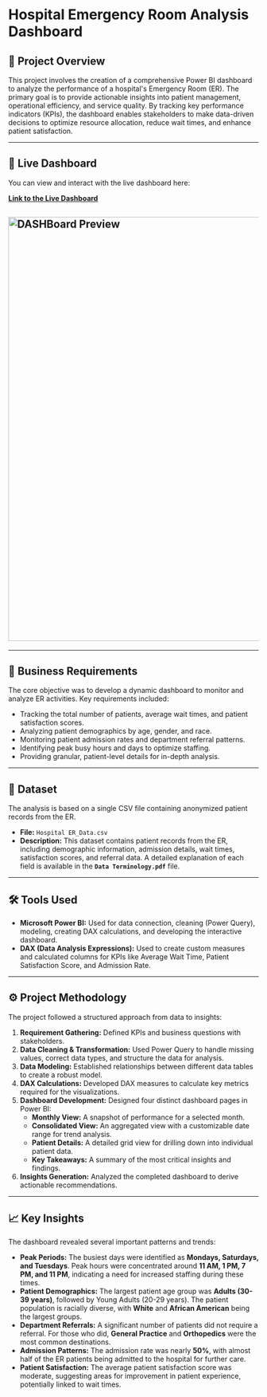# Hospital Emergency Room Analysis Dashboard

## 🏥 Project Overview

This project involves the creation of a comprehensive Power BI dashboard to analyze the performance of a hospital's Emergency Room (ER). The primary goal is to provide actionable insights into patient management, operational efficiency, and service quality. By tracking key performance indicators (KPIs), the dashboard enables stakeholders to make data-driven decisions to optimize resource allocation, reduce wait times, and enhance patient satisfaction.

-----

## 🚀 Live Dashboard

You can view and interact with the live dashboard here:

**[Link to the Live Dashboard](https://app.powerbi.com/view?r=eyJrIjoiNDY2M2FkMGQtMmNiNS00OGVhLTk1OGItMDhhNGRmNDk3ODAxIiwidCI6ImFkODQwZTUyLTUzZDEtNDNiZS1hZmY1LWRlMDgzNDE0NjZkMSJ9)**

## <img width="1399" height="851" alt="DASHBoard Preview" src="https://github.com/user-attachments/assets/a818bb64-56a6-4568-9993-97053887fc75" />
-----

## 🎯 Business Requirements

The core objective was to develop a dynamic dashboard to monitor and analyze ER activities. Key requirements included:

  * Tracking the total number of patients, average wait times, and patient satisfaction scores.
  * Analyzing patient demographics by age, gender, and race.
  * Monitoring patient admission rates and department referral patterns.
  * Identifying peak busy hours and days to optimize staffing.
  * Providing granular, patient-level details for in-depth analysis.

-----

## 💾 Dataset

The analysis is based on a single CSV file containing anonymized patient records from the ER.

  * **File:** `Hospital ER_Data.csv`
  * **Description:** This dataset contains patient records from the ER, including demographic information, admission details, wait times, satisfaction scores, and referral data. A detailed explanation of each field is available in the **`Data Terminology.pdf`** file.

-----

## 🛠️ Tools Used

  * **Microsoft Power BI:** Used for data connection, cleaning (Power Query), modeling, creating DAX calculations, and developing the interactive dashboard.
  * **DAX (Data Analysis Expressions):** Used to create custom measures and calculated columns for KPIs like Average Wait Time, Patient Satisfaction Score, and Admission Rate.

-----

## ⚙️ Project Methodology

The project followed a structured approach from data to insights:

1.  **Requirement Gathering:** Defined KPIs and business questions with stakeholders.
2.  **Data Cleaning & Transformation:** Used Power Query to handle missing values, correct data types, and structure the data for analysis.
3.  **Data Modeling:** Established relationships between different data tables to create a robust model.
4.  **DAX Calculations:** Developed DAX measures to calculate key metrics required for the visualizations.
5.  **Dashboard Development:** Designed four distinct dashboard pages in Power BI:
      * **Monthly View:** A snapshot of performance for a selected month.
      * **Consolidated View:** An aggregated view with a customizable date range for trend analysis.
      * **Patient Details:** A detailed grid view for drilling down into individual patient data.
      * **Key Takeaways:** A summary of the most critical insights and findings.
6.  **Insights Generation:** Analyzed the completed dashboard to derive actionable recommendations.

-----

## 📈 Key Insights

The dashboard revealed several important patterns and trends:

  * **Peak Periods:** The busiest days were identified as **Mondays, Saturdays, and Tuesdays**. Peak hours were concentrated around **11 AM, 1 PM, 7 PM, and 11 PM**, indicating a need for increased staffing during these times.
  * **Patient Demographics:** The largest patient age group was **Adults (30-39 years)**, followed by Young Adults (20-29 years). The patient population is racially diverse, with **White** and **African American** being the largest groups.
  * **Department Referrals:** A significant number of patients did not require a referral. For those who did, **General Practice** and **Orthopedics** were the most common destinations.
  * **Admission Patterns:** The admission rate was nearly **50%**, with almost half of the ER patients being admitted to the hospital for further care.
  * **Patient Satisfaction:** The average patient satisfaction score was moderate, suggesting areas for improvement in patient experience, potentially linked to wait times.

